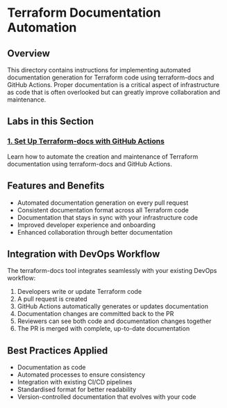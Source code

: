 # Terraform Documentation Automation

## Overview
This directory contains instructions for implementing automated documentation generation for Terraform code using terraform-docs and GitHub Actions. Proper documentation is a critical aspect of infrastructure as code that is often overlooked but can greatly improve collaboration and maintenance.

## Labs in this Section

### [1. Set Up Terraform-docs with GitHub Actions](./1-Setup-Terraform-Docs.md)
Learn how to automate the creation and maintenance of Terraform documentation using terraform-docs and GitHub Actions.

## Features and Benefits

- Automated documentation generation on every pull request
- Consistent documentation format across all Terraform code
- Documentation that stays in sync with your infrastructure code
- Improved developer experience and onboarding
- Enhanced collaboration through better documentation

## Integration with DevOps Workflow

The terraform-docs tool integrates seamlessly with your existing DevOps workflow:

1. Developers write or update Terraform code
2. A pull request is created
3. GitHub Actions automatically generates or updates documentation
4. Documentation changes are committed back to the PR
5. Reviewers can see both code and documentation changes together
6. The PR is merged with complete, up-to-date documentation

## Best Practices Applied

- Documentation as code
- Automated processes to ensure consistency
- Integration with existing CI/CD pipelines
- Standardised format for better readability
- Version-controlled documentation that evolves with your code
